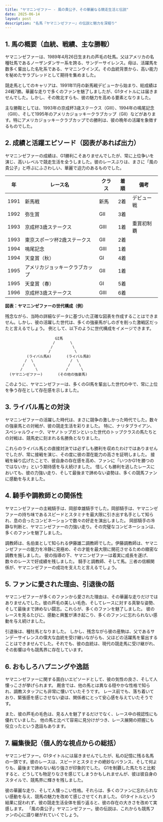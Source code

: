 ```yaml
---
title: "ヤマニンゼファー - 風の貴公子、その華麗なる競走生活と伝説"
date: 2025-06-14
layout: post
description: "名馬『ヤマニンゼファー』の伝説と魅力を深堀り"
---
```


## 1. 馬の概要（血統、戦績、主な勝鞍）

ヤマニンゼファーは、1989年4月26日生まれの芦毛の牡馬。父はアメリカの名種牡馬であるノーザンダンサー系を誇る、サンデーサイレンス。母は、活躍馬を数多く輩出した名牝系である、ヤマニンウインズ。その血統背景から、高い能力を秘めたサラブレッドとして期待を集めました。

競走馬としてのキャリアは、1991年11月の新馬戦デビューから始まり、総成績は24戦7勝。華麗な走りで多くのファンを魅了しましたが、G1タイトルには届きませんでした。しかし、その敗北すらも、彼の魅力を高める要素となりました。

主な勝鞍としては、1993年の京成杯3歳ステークス（GIII）、1994年の鳴尾記念（GIII）、そして1995年のアメリカジョッキークラブカップ（GII）などがあります。特にアメリカジョッキークラブカップでの勝利は、彼の晩年の活躍を象徴するものでした。


## 2. 成績と活躍エピソード（図表があれば出力）

ヤマニンゼファーの成績は、G1勝利こそありませんでしたが、常に上位争いを演じ、高いレベルで競走生活を全うしました。彼のレースぶりは、まさに「風の貴公子」と呼ぶにふさわしい、華麗で迫力のあるものでした。

| 年 | レース名 | クラス | 着順 | 備考 |
|---|---|---|---|---|
| 1991 | 新馬戦 | 新馬 | 2着 | デビュー戦 |
| 1992 | 弥生賞 | GII | 3着 |  |
| 1993 | 京成杯3歳ステークス | GIII | 1着 | 重賞初制覇 |
| 1993 | 東京スポーツ杯2歳ステークス | GII | 2着 |  |
| 1994 | 鳴尾記念 | GIII | 1着 |  |
| 1994 | 天皇賞（秋） | GI | 4着 |  |
| 1995 | アメリカジョッキークラブカップ | GII | 1着 |  |
| 1995 | 天皇賞（春） | GI | 5着 |  |
| 1996 | 京成杯3歳ステークス | GIII | 6着 |  |


**図表：ヤマニンゼファーの世代構成（例）**

残念ながら、当時の詳細なデータに基づいた正確な図表を作成することはできません。しかし、彼の活躍した世代は、多くの強豪馬がしのぎを削った激戦区だったと言えるでしょう。  例として、以下のように世代構成をイメージできます。


```
                       GI馬
                      /       \
                     /         \
                    /           \
          (ライバル馬A)       (ライバル馬B)
         /  \                 /  \
        /    \               /    \
       /      \             /      \
  (ヤマニンゼファー)       (その他の強豪馬)
```

このように、ヤマニンゼファーは、多くのGI馬を輩出した世代の中で、常に上位を争う存在として存在感を示しました。


## 3. ライバル馬との対決

ヤマニンゼファーの活躍した時代は、まさに競争の激しかった時代でした。数々の強豪馬との対戦が、彼の競走生活を彩りました。  特に、ナリタブライアン、スペシャルウィーク、マヤノトップガンといった世代のトップクラスの馬たちとの対戦は、競馬史に刻まれる名勝負となりました。

これらのライバル馬との直接対決では必ずしも勝利を収めたわけではありませんでしたが、常に接戦を演じ、その度に彼の潜在能力の高さを証明しました。  接戦を繰り広げたことで、彼自身の存在感を高め、ファンに「いつかG1を勝つのではないか」という期待感を与え続けました。  惜しくも勝利を逃したレースにおいても、彼の力強い走り、そして最後まで諦めない姿勢は、多くの競馬ファンに感動を与えました。


## 4. 騎手や調教師との関係性

ヤマニンゼファーの主戦騎手は、岡部幸雄騎手でした。岡部騎手は、ヤマニンゼファーの持ち味であるスピードとスタミナを最大限に引き出す名手として知られ、息の合ったコンビネーションで数々の好走を演出しました。  岡部騎手の冷静な判断と、ヤマニンゼファーの力強い走り。その完璧なコンビネーションは、多くのファンを魅了しました。


調教師は、名伯楽として知られる伊藤雄二調教師でした。伊藤調教師は、ヤマニンゼファーの能力を冷静に見極め、その才能を最大限に開花させるための緻密な調教を施しました。  彼の指導の下、ヤマニンゼファーは着実に成長を遂げ、数々のレースで好成績を残しました。  騎手と調教師、そして馬。三者の信頼関係が、ヤマニンゼファーの成功を支えたと言えるでしょう。


## 5. ファンに愛された理由、引退後の話

ヤマニンゼファーが多くのファンから愛された理由は、その華麗な走りだけではありませんでした。彼の芦毛の美しい毛色、そしてレースに対する真摯な姿勢、そして最後まで諦めない闘志。これらが、多くのファンを魅了しました。  彼のレースを見るたびに、感動と興奮が沸き起こり、多くのファンに忘れられない感動を与え続けました。

引退後は、種牡馬となりました。  しかし、残念ながら彼の産駒は、父であるサンデーサイレンスの偉大な血統を受け継いながらも、父ほどの活躍馬を輩出することはできませんでした。それでも、彼の血統は、現代の競走馬に受け継がれ、その影響は今も競馬界に存在しています。


## 6. おもしろハプニングや逸話

ヤマニンゼファーに関する面白いエピソードとして、彼の気性の良さ、そして人懐っこさが挙げられます。  厩舎では、他の馬とは異なる穏やかな性格で知られ、調教スタッフにも非常に懐いていたそうです。  レース前でも、落ち着いており、緊張感を感じさせない姿は、関係者にとって安心感を与えていたそうです。

また、彼の芦毛の毛色は、見る人を魅了するだけでなく、レース中の視認性にも優れていました。  他の馬と比べて容易に見分けがつき、レース展開の把握にも役立ったという逸話もあります。


## 7. 編集後記（個人的な視点からの総括）

ヤマニンゼファー。G1タイトルには届きませんでしたが、私の記憶に残る名馬の一頭です。彼のレースは、スピードとスタミナの絶妙なバランス、そして何よりも、最後まで諦めない粘り強さが印象的でした。  G1を制覇した馬たちと比較すると、どうしても物足りなさを感じてしまうかもしれませんが、彼は彼自身のスタイルで、競馬界に輝きを残しました。

彼の華麗な走り、そして人懐っこい性格。それらは、多くのファンに忘れられない感動を与え、競馬の魅力を改めて感じさせてくれました。  G1タイトルという結果に捉われず、彼の競走生活全体を振り返ると、彼の存在の大きさを改めて実感します。  「風の貴公子」ヤマニンゼファー。彼の伝説は、これからも競馬ファンの心に語り継がれていくでしょう。
